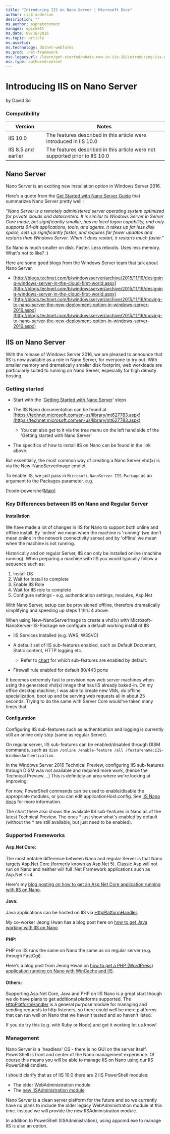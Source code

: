 ```yaml
---
title: "Introducing IIS on Nano Server | Microsoft Docs"
author: rick-anderson
description: ""
ms.author: aspnetcontent
manager: wpickett
ms.date: 09/16/2016
ms.topic: article
ms.assetid: 
ms.technology: dotnet-webforms
ms.prod: .net-framework
msc.legacyurl: /learn/get-started/whats-new-in-iis-10/introducing-iis-on-nano-server
msc.type: authoredcontent
---
```

Introducing IIS on Nano Server
====================
by David So

### Compatibility


| Version | Notes |
| --- | --- |
| IIS 10.0 | The features described in this article were introduced in IIS 10.0 |
| IIS 8.5 and earlier | The features described in this article were not supported prior to IIS 10.0 |


## Nano Server

Nano Server is an exciting new installation option in Windows Server 2016.

Here's a quote from the [Get Started with Nano Server Guide](https://technet.microsoft.com/en-us/library/mt126167.aspx) that summarizes Nano Server pretty well :

*&quot;Nano Server is a remotely administered server operating system optimized for private clouds and datacenters. It is similar to Windows Server in Server Core mode, but significantly smaller, has no local logon capability, and only supports 64-bit applications, tools, and agents. It takes up far less disk space, sets up significantly faster, and requires far fewer updates and restarts than Windows Server. When it does restart, it restarts much faster.&quot;*

So Nano is much smaller on disk. Faster. Less reboots. Uses less memory. What's not to like? :)

Here are some good blogs from the Windows Server team that talk about Nano Server.

- [http://blogs.technet.com/b/windowsserver/archive/2015/11/19/designing-windows-server-in-the-cloud-first-world.aspx](http://blogs.technet.com/b/windowsserver/archive/2015/11/19/designing-windows-server-in-the-cloud-first-world.aspx)
- [http://blogs.technet.com/b/windowsserver/archive/2015/11/16/moving-to-nano-server-the-new-deployment-option-in-windows-server-2016.aspx](http://blogs.technet.com/b/windowsserver/archive/2015/11/16/moving-to-nano-server-the-new-deployment-option-in-windows-server-2016.aspx)

## IIS on Nano Server

With the release of Windows Server 2016, we are pleased to announce that IIS is now available as a role in Nano Server, for everyone to try out. With smaller memory and dramatically smaller disk footprint, web workloads are particularly suited to running on Nano Server, especially for high density hosting.

### Getting started

- Start with the '[Getting Started with Nano Server](https://technet.microsoft.com/en-us/library/mt126167.aspx)' steps
- The IIS Nano documentation can be found at [https://technet.microsoft.com/en-us/library/mt627783.aspx](https://technet.microsoft.com/en-us/library/mt627783.aspx)

    - You can also get to it via the tree menu on the left hand side of the 'Getting started with Nano Server'
- The specifics of how to install IIS on Nano can be found in the link above.

But essentially, the most common way of creating a Nano Server vhd(x) is via the New-NanoServerImage cmdlet.

To enable IIS, we just pass in `Microsoft-NanoServer-IIS-Package` as an argument to the Packages parameter. e.g.

[!code-powershell[Main](introducing-iis-on-nano-server/samples/sample1.ps1?highlight=1)]

### Key Differences between IIS on Nano and Regular Server

#### Installation

We have made a lot of changes in IIS for Nano to support both online and offline install. By 'online' we mean when the machine is 'running' (we don't mean online in the network connectivity sense) and by 'offline' we mean when the machine is not running.

Historically and on regular Server, IIS can only be installed online (machine running). When preparing a machine with IIS you would typically follow a sequence such as:

1. Install OS
2. Wait for install to complete
3. Enable IIS Role
4. Wait for IIS role to complete
5. Configure settings - e.g. authentication settings, modules, Asp.Net

With Nano Server, setup can be provisioned offline, therefore dramatically simplifying and speeding up steps 1 thru 4 above.

When using New-NanoServerImage to create a vhd(x) with Microsoft-NanoServer-IIS-Package we configure a default working install of IIS

- IIS Services installed (e.g. WAS, W3SVC)
- A default set of IIS sub-features enabled, such as Default Document, Static content, HTTP logging etc. 

    - Refer to [chart](https://technet.microsoft.com/en-us/library/mt627783.aspx) for which sub-features are enabled by default.
- Firewall rule enabled for default 80/443 ports

It becomes extremely fast to provision new web server machines when using the generated vhd(x) image that has IIS already baked-in. On my office desktop machine, I was able to create new VMs, do offline specialization, boot up and be serving web requests all in about 25 seconds. Trying to do the same with Server Core would've taken many times that.

#### Configuration

Configuring IIS sub-features such as authentication and logging is currently still an online only step (same as regular Server).

On regular server, IIS sub-features can be enabled/disabled through DISM commands, such as `dism /online /enable-feature /all /featurename:IIS-WindowsAuthentication`.

In the Windows Server 2016 Technical Preview, configuring IIS sub-features through DISM was not available and required more work, (hence the Technical Preview....) This is definitely an area where we're looking at improving.

For now, PowerShell commands can be used to enable/disable the appropriate modules, or you can edit applicationHost.config. See [IIS Nano docs](https://technet.microsoft.com/en-us/library/mt627783.aspx) for more information.

The chart there also shows the available IIS sub-features in Nano as of the latest Technical Preview. The ones \* just show what's enabled by default (without the \* are still available, but just need to be enabled).

### Supported Frameworks

#### Asp.Net Core:

The most notable difference between Nano and regular Server is that Nano targets Asp.Net Core (formerly known as Asp.Net 5). Classic Asp will not run on Nano and neither will full .Net Framework applications such as Asp.Net &lt;=4.

Here's my [blog posting on how to get an Asp.Net Core application running with IIS on Nano](https://blogs.iis.net/davidso/nano/aspnet).

#### Java:

Java applications can be hosted on IIS via [HttpPlatformHandler](https://www.iis.net/downloads/microsoft/httpplatformhandler).

My co-worker Jeong Hwan has a blog post here on [how to get Java working with IIS on Nano](https://blogs.iis.net/jeonghwan/running-tomcat-with-iis-on-nano-server)

#### PHP:

PHP on IIS runs the same on Nano the same as on regular server (e.g. through FastCgi).

Here's a blog post from Jeong Hwan on [how to get a PHP (WordPress) application running on Nano with WinCache and IIS](https://blogs.iis.net/jeonghwan/running-wordpress-with-iis-and-wincache-on-nano-server).

#### Others:

Supporting Asp.Net Core, Java and PHP on IIS Nano is a great start though we do have plans to get additional platforms supported. The [HttpPlatformHandler](https://www.iis.net/downloads/microsoft/httpplatformhandler) is a general purpose module for managing and sending requests to http listeners, so there could well be more platforms that can run well on Nano that we haven't tested and so haven't listed.

If you do try this (e.g. with Ruby or Node) and get it working let us know!

### Management

Nano Server is a 'headless' OS - there is no GUI on the server itself. PowerShell is front and center of the Nano management experience. Of course this means you will be able to manage IIS on Nano using our IIS PowerShell cmdlets.

I should clarify that as of IIS 10.0 there are 2 IIS PowerShell modules:

- The older WebAdministration module
- The [new IISAdministration module](https://blogs.iis.net/bariscaglar/iisadministration-powershell-cmdlets-new-feature-in-windows-10-server-2016)

Nano Server is a clean server platform for the future and so we currently have no plans to include the older legacy WebAdministration module at this time. Instead we will provide the new IISAdministration module.

In addition to PowerShell (IISAdministration), using appcmd.exe to manage IIS is also an option.